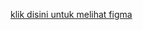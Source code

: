[klik disini untuk melihat figma](https://www.figma.com/design/HEyImVn2SJ81oAYCjNuFtk/Untitled?node-id=0-1&m=dev&t=yGdWxQtzqbU3wrfA-1)
